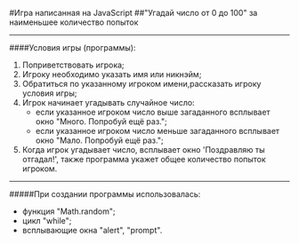 #Игра написанная на JavaScript
##"Угадай число от 0 до 100" за наименьшее количество попыток
___
####Условия игры (программы):
1. Поприветствовать игрока;
2. Игроку необходимо указать имя или никнэйм;
3. Обратиться по указанному игроком имени,рассказать игроку условия игры;
4. Игрок начинает угадывать случайное число:
   - если указанное игроком число выше загаданного всплывает окно "Много. Попробуй ещё раз.";
   - если указанное игроком число меньше загаданного всплывает окно "Мало. Попробуй ещё раз.";
5. Когда игрок угадывает число, всплывает окно 'Поздравляю ты отгадал!', также программа укажет общее количество попыток игроком.

___
#####При создании программы использовалась:
- функция "Math.random";
- цикл "while";
- всплывающие окна "alert", "prompt".

